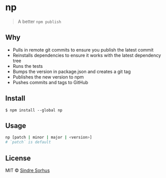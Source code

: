 # np

> A better `npm publish`


## Why

- Pulls in remote git commits to ensure you publish the latest commit
- Reinstalls dependencies to ensure it works with the latest dependency tree
- Runs the tests
- Bumps the version in package.json and creates a git tag
- Publishes the new version to npm
- Pushes commits and tags to GitHub


## Install

```
$ npm install --global np
```


## Usage

```sh
np [patch | minor | major | <version>]
# `patch` is default
```


## License

MIT © [Sindre Sorhus](http://sindresorhus.com)
